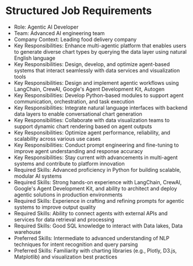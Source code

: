 # Structured Job Requirements

- Role: Agentic AI Developer
- Team: Advanced AI engineering team
- Company Context: Leading food delivery company
- Key Responsibilities: Enhance multi-agentic platform that enables users to generate diverse chart types by querying the data layer using natural English language
- Key Responsibilities: Design, develop, and optimize agent-based systems that interact seamlessly with data services and visualization tools
- Key Responsibilities: Design and implement agentic workflows using LangChain, CrewAI, Google's Agent Development Kit, Autogen
- Key Responsibilities: Develop Python-based modules to support agent communication, orchestration, and task execution
- Key Responsibilities: Integrate natural language interfaces with backend data layers to enable conversational chart generation
- Key Responsibilities: Collaborate with data visualization teams to support dynamic chart rendering based on agent outputs
- Key Responsibilities: Optimize agent performance, reliability, and scalability across various use cases
- Key Responsibilities: Conduct prompt engineering and fine-tuning to improve agent understanding and response accuracy
- Key Responsibilities: Stay current with advancements in multi-agent systems and contribute to platform innovation
- Required Skills: Advanced proficiency in Python for building scalable, modular AI systems
- Required Skills: Strong hands-on experience with LangChain, CrewAI, Google's Agent Development Kit, and ability to architect and deploy agentic solutions in production environments
- Required Skills: Experience in crafting and refining prompts for agentic systems to improve output quality
- Required Skills: Ability to connect agents with external APIs and services for data retrieval and processing
- Required Skills: Good SQL knowledge to interact with Data lakes, Data warehouse
- Preferred Skills: Intermediate to advanced understanding of NLP techniques for intent recognition and query parsing
- Preferred Skills: Familiarity with charting libraries (e.g., Plotly, D3.js, Matplotlib) and visualization best practices
